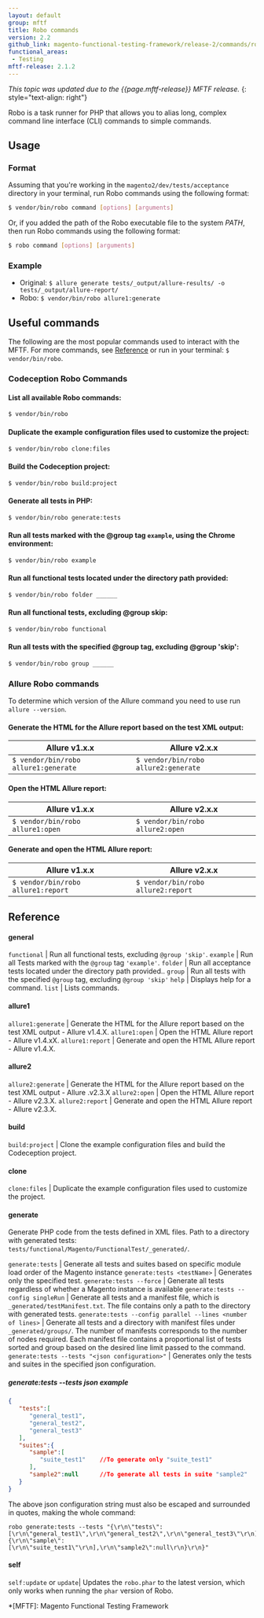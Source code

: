 ```yaml
---
layout: default
group: mftf
title: Robo commands
version: 2.2
github_link: magento-functional-testing-framework/release-2/commands/robo.md
functional_areas:
 - Testing
mftf-release: 2.1.2
---
```


_This topic was updated due to the {{page.mftf-release}} MFTF release._
{: style="text-align: right"}

Robo is a task runner for PHP that allows you to alias long, complex command line interface (CLI) commands to simple commands.

## Usage

### Format

Assuming that you're working in the `magento2/dev/tests/acceptance` directory in your terminal, run Robo commands using the following format:

```bash
$ vendor/bin/robo command [options] [arguments]
```

Or, if you added the path of the Robo executable file to the system *PATH*, then run Robo commands using the following format:

```bash
$ robo command [options] [arguments]
```

### Example

* Original: `$ allure generate tests/_output/allure-results/ -o tests/_output/allure-report/`
* Robo: `$ vendor/bin/robo allure1:generate`

## Useful commands

The following are the most popular commands used to interact with the MFTF. For more commands, see [Reference] or run in your terminal: `$ vendor/bin/robo`.

### Codeception Robo Commands

#### List all available Robo commands:

```bash
$ vendor/bin/robo
```

#### Duplicate the example configuration files used to customize the project:

```bash
$ vendor/bin/robo clone:files
```

#### Build the Codeception project:

```bash
$ vendor/bin/robo build:project
```

#### Generate all tests in PHP:

```bash
$ vendor/bin/robo generate:tests
```

#### Run all tests marked with the @group tag `example`, using the Chrome environment:

```bash
$ vendor/bin/robo example
```

#### Run all functional tests located under the directory path provided:

```bash
$ vendor/bin/robo folder ______
```

#### Run all functional tests, excluding @group skip:

```bash
$ vendor/bin/robo functional
```

#### Run all tests with the specified @group tag, excluding @group 'skip':

```bash
$ vendor/bin/robo group ______
```
  
### Allure Robo commands

To determine which version of the Allure command you need to use run `allure --version`.

#### Generate the HTML for the Allure report based on the test XML output:

Allure v1.x.x | Allure v2.x.x
---|---
`$ vendor/bin/robo allure1:generate` | `$ vendor/bin/robo allure2:generate`

#### Open the HTML Allure report:

Allure v1.x.x | Allure v2.x.x
---|---
`$ vendor/bin/robo allure1:open` | `$ vendor/bin/robo allure2:open`

#### Generate and open the HTML Allure report:

Allure v1.x.x | Allure v2.x.x
---|---
`$ vendor/bin/robo allure1:report` | `$ vendor/bin/robo allure2:report`

## Reference

#### general

`functional`      | Run all functional tests, excluding `@group 'skip'`.
`example`          | Run all Tests marked with the `@group` tag `'example'`.
`folder`        | Run all acceptance tests located under the directory path provided..
`group`         | Run all tests with the specified `@group` tag, excluding `@group 'skip'`
`help`             | Displays help for a command.
`list`             | Lists commands.
  
#### allure1

`allure1:generate`  | Generate the HTML for the Allure report based on the test XML output - Allure v1.4.X.
`allure1:open`    | Open the HTML Allure report - Allure v1.4.xX.
`allure1:report`   | Generate and open the HTML Allure report - Allure v1.4.X.

#### allure2

`allure2:generate` | Generate the HTML for the Allure report based on the test XML output - Allure .v2.3.X
`allure2:open`      | Open the HTML Allure report - Allure v2.3.X.
`allure2:report`   | Generate and open the HTML Allure report - Allure v2.3.X.
  
#### build
 
`build:project`     | Clone the example configuration files and build the Codeception project.

#### clone
  
`clone:files`       | Duplicate the example configuration files used to customize the project.

#### generate

Generate PHP code from the tests defined in XML files.
Path to a directory with generated tests:  `tests/functional/Magento/FunctionalTest/_generated/`.

`generate:tests`   | Generate all tests and suites based on specific module load order of the Magento instance
`generate:tests <testName>`   | Generates only the specified test.
`generate:tests --force`   | Generate all tests regardless of whether a Magento instance is available
`generate:tests --config singleRun`   | Generate all tests and a manifest file, which is `_generated/testManifest.txt`. The file contains only a path to the directory with generated tests. 
`generate:tests --config parallel --lines <number of lines>`   | Generate all tests and a directory with manifest files under `_generated/groups/`. The number of manifests corresponds to the number of nodes required. Each manifest file contains a proportional list of tests sorted and group based on the desired line limit passed to the command.
`generate:tests --tests "<json configuration>"`   | Generates only the tests and suites in the specified json configuration.

##### generate:tests --tests json example
```json
{  
   "tests":[  
      "general_test1",
      "general_test2",
      "general_test3"
   ],
   "suites":{  
      "sample":[  
         "suite_test1"    //To generate only "suite_test1"
      ],
      "sample2":null      //To generate all tests in suite "sample2"
   }
}
```
The above json configuration string must also be escaped and surrounded in quotes, making the whole command:
```
robo generate:tests --tests "{\r\n\"tests\":[\r\n\"general_test1\",\r\n\"general_test2\",\r\n\"general_test3\"\r\n],\r\n\"suites\":{\r\n\"sample\":[\r\n\"suite_test1\"\r\n],\r\n\"sample2\":null\r\n}\r\n}"
```

#### self

`self:update` or `update`| Updates the `robo.phar` to the latest version, which only works when running the `phar` version of Robo.

<!-- LINK DEFINITIONS -->

[Reference]: #reference

<!-- Abbreviations -->

*[MFTF]: Magento Functional Testing Framework
